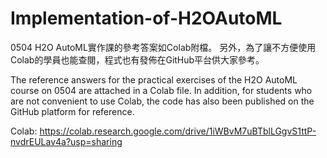 # Implementation-of-H2OAutoML
0504 H2O AutoML實作課的參考答案如Colab附檔。 另外，為了讓不方便使用Colab的學員也能查閱，程式也有發佈在GitHub平台供大家參考。

The reference answers for the practical exercises of the H2O AutoML course on 0504 are attached in a Colab file. In addition, for students who are not convenient to use Colab, the code has also been published on the GitHub platform for reference.

Colab: https://colab.research.google.com/drive/1iWBvM7uBTblLGgvS1ttP-nvdrEULav4a?usp=sharing
